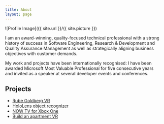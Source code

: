 ```yaml
---
title: About
layout: page
---
```

![Profile Image]({{ site.url }}/{{ site.picture }})

<p>I am an award-winning, quality-focused technical professional with a strong history of success in Software Engineering, Research & Development and Quality Assurance Management as well as strategically aligning business objectives with customer demands.</p>

<p>My work and projects have been internationally recognised: I have been awarded Microsoft Most Valuable Professional for five consecutive years and invited as a speaker at several developer events and conferences.<p>

<h2>Projects</h2>

<ul>
	<li><a href="https://github.com/davidezordan/RubeGoldberg" target= "_blank">Rube Goldberg VR</a></li>
	<li><a href="https://github.com/davidezordan/CognitiveServicesSamples" target="_blank">HoloLens object recognizer</a></li>
	<li><a href="https://www.nowtv.com/devices/xboxone" target="_blank">NOW TV for Xbox One</a></li>
	<li><a href="https://github.com/davidezordan/Build-an-apartment" target="_blank">Build an apartment VR</a></li>
</ul>
